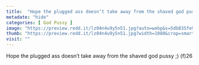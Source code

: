 ```yaml
---
title:  "Hope the plugged ass doesn’t take away from the shaved god pussy ;) (f)26"
metadate: "hide"
categories: [ God Pussy ]
image: "https://preview.redd.it/lz04n4u9y5n51.jpg?auto=webp&s=5db835fe93a7269d46bc327a2c2e38726d9aee19"
thumb: "https://preview.redd.it/lz04n4u9y5n51.jpg?width=1080&crop=smart&auto=webp&s=70dad16408be1bdab840ef58525e465b689a4a57"
visit: ""
---
```

Hope the plugged ass doesn’t take away from the shaved god pussy ;) (f)26
